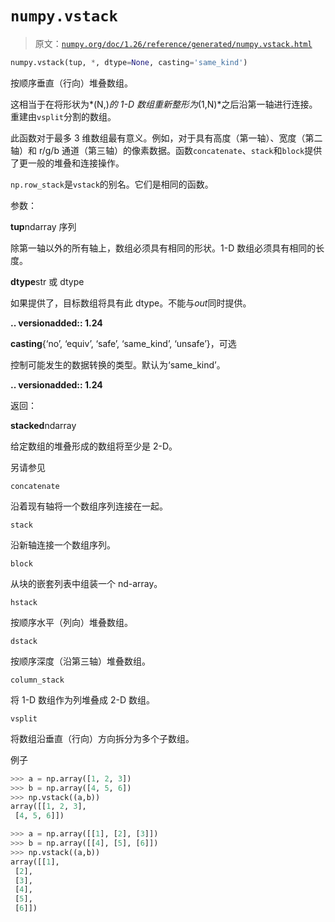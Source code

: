 # `numpy.vstack`

> 原文：[`numpy.org/doc/1.26/reference/generated/numpy.vstack.html`](https://numpy.org/doc/1.26/reference/generated/numpy.vstack.html)

```py
numpy.vstack(tup, *, dtype=None, casting='same_kind')
```

按顺序垂直（行向）堆叠数组。

这相当于在将形状为*(N,)*的 1-D 数组重新整形为*(1,N)*之后沿第一轴进行连接。重建由`vsplit`分割的数组。

此函数对于最多 3 维数组最有意义。例如，对于具有高度（第一轴）、宽度（第二轴）和 r/g/b 通道（第三轴）的像素数据。函数`concatenate`、`stack`和`block`提供了更一般的堆叠和连接操作。

`np.row_stack`是`vstack`的别名。它们是相同的函数。

参数：

**tup**ndarray 序列

除第一轴以外的所有轴上，数组必须具有相同的形状。1-D 数组必须具有相同的长度。

**dtype**str 或 dtype

如果提供了，目标数组将具有此 dtype。不能与*out*同时提供。

**.. versionadded:: 1.24**

**casting**{‘no’, ‘equiv’, ‘safe’, ‘same_kind’, ‘unsafe’}，可选

控制可能发生的数据转换的类型。默认为‘same_kind’。

**.. versionadded:: 1.24**

返回：

**stacked**ndarray

给定数组的堆叠形成的数组将至少是 2-D。

另请参见

`concatenate`

沿着现有轴将一个数组序列连接在一起。

`stack`

沿新轴连接一个数组序列。

`block`

从块的嵌套列表中组装一个 nd-array。

`hstack`

按顺序水平（列向）堆叠数组。

`dstack`

按顺序深度（沿第三轴）堆叠数组。

`column_stack`

将 1-D 数组作为列堆叠成 2-D 数组。

`vsplit`

将数组沿垂直（行向）方向拆分为多个子数组。

例子

```py
>>> a = np.array([1, 2, 3])
>>> b = np.array([4, 5, 6])
>>> np.vstack((a,b))
array([[1, 2, 3],
 [4, 5, 6]]) 
```

```py
>>> a = np.array([[1], [2], [3]])
>>> b = np.array([[4], [5], [6]])
>>> np.vstack((a,b))
array([[1],
 [2],
 [3],
 [4],
 [5],
 [6]]) 
```
